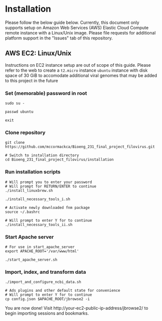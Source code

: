 # Installation

Please follow the below guide below. Currently, this document only supports setup on Amazon Web Services (AWS) Elastic Cloud Compute remote instance with a Linux/Unix image. Please file requests for additional platform support in the "Issues" tab of this repository.

## AWS EC2: Linux/Unix

Instructions on EC2 instance setup are out of scope of this guide. Please refer to the web to create a `t2.micro` instance  `ubuntu` instance with disk space of 30 GiB to accomodate additional viral genomes that may be added to this project in the future

### Set (memorable) password in root

```
sudo su -

passwd ubuntu

exit
```

### Clone repository

```
git clone https://github.com/mccormackca/Bioeng_231_final_project_filovirus.git

# Switch to installation directory
cd Bioeng_231_final_project_filovirus/installation
```

### Run installation scripts

```
# Will prompt you to enter your password
# Will prompt for RETURN/ENTER to continue
./install_linuxbrew.sh

./install_necessary_tools_i.sh

# Activate newly downloaded fnm package
source ~/.bashrc

# Will prompt to enter Y for to continue
./install_necessary_tools_ii.sh
```

### Start Apache server

```
# For use in start_apache_server
export APACHE_ROOT='/var/www/html'

./start_apache_server.sh
```

### Import, index, and transform data  

```
./import_and_configure_ncbi_data.sh

# Ads plugins and other default state for convenience
# Will prompt to enter Y for to continue
cp config.json $APACHE_ROOT/jbrowse2 -i
```

You are now done! Visit http://your-ec2-public-ip-address/jbrowse2/ to begin importing sessions and bookmarks.

